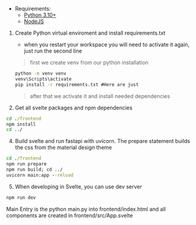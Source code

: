 - Requirements: 
    - [Python 3.10+](https://www.python.org/downloads/)
    - [NodeJS](https://nodejs.org/en)


1. Create Python virtual enviroment and install requirements.txt
   - when you restart your workspace you will need to activate it again, just run the second line

   > first we create venv from our python installation
   ```cmd
   python -m venv venv
   venv\Scripts\activate
   pip install -r requirements.txt #Here are just
   ```
   > after that we activate it and install needed dependencies

3. Get all svelte packages and npm dependencies
```cmd
cd ./frontend
npm install
cd ../
```

4. Build svelte and run fastapi with uvicorn. The prepare statement builds the css from the material design theme
```cmd
cd ./frontend
npm run prepare
npm run build; cd ../
uvicorn main:app --reload
```
5. When developing in Svelte, you can use dev server
```cmd
npm run dev
```

Main Entry is the python main.py into frontend/index.html and all components are created in frontend/src/App.svelte
